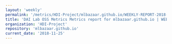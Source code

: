 ```yaml
---
layout: 'weekly'
permalink: '/metrics/HDI-Project/mlbazaar.github.io/WEEKLY-REPORT-2018-11-25'
title: 'DAI Lab OSS Metrics Metrics report for mlbazaar.github.io | WEEKLY-REPORT-2018-11-25'
organization: 'HDI-Project'
repository: 'mlbazaar.github.io'
current_date: '2018-11-25'
---
```

